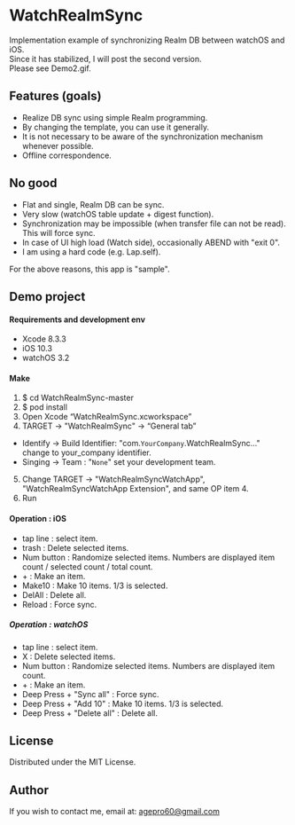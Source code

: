 # WatchRealmSync
Implementation example of synchronizing Realm DB between watchOS and iOS.  
Since it has stabilized, I will post the second version.  
Please see Demo2.gif.

## Features (goals)
* Realize DB sync using simple Realm programming.
* By changing the template, you can use it generally.
* It is not necessary to be aware of the synchronization mechanism whenever possible.
* Offline correspondence.

## No good
* Flat and single, Realm DB can be sync.
* Very slow (watchOS table update + digest function).
* Synchronization may be impossible (when transfer file can not be read). This will force sync.
* In case of UI high load (Watch side), occasionally ABEND with "exit 0".
* I am using a hard code (e.g. Lap.self).

For the above reasons, this app is "sample".

## Demo project

#### Requirements and development env
* Xcode 8.3.3
* iOS 10.3
* watchOS 3.2

#### Make
1. $ cd WatchRealmSync-master
2. $ pod install
3. Open Xcode “WatchRealmSync.xcworkspace”
4. TARGET -> "WatchRealmSync" -> “General tab”
 * Identify -> Build Identifier: "com.`YourCompany`.WatchRealmSync..." change to your_company identifier.
 * Singing -> Team : "`None`" set your development team.
5. Change TARGET -> "WatchRealmSyncWatchApp", "WatchRealmSyncWatchApp Extension", and same OP item 4.
6. Run

#### Operation : iOS
* tap line : select item.
* trash : Delete selected items.
* Num button : Randomize selected items. Numbers are displayed item count / selected count / total count.
* \+ : Make an item.
* Make10 : Make 10 items. 1/3 is selected.
* DelAll : Delete all.
* Reload : Force sync.

##### Operation : watchOS
* tap line : select item.
* X : Delete selected items.
* Num button : Randomize selected items. Numbers are displayed item count.
* \+ : Make an item.
* Deep Press + "Sync all" : Force sync.
* Deep Press + "Add 10" : Make 10 items. 1/3 is selected.
* Deep Press + "Delete all" : Delete all.

## License
Distributed under the MIT License.

## Author
If you wish to contact me, email at: agepro60@gmail.com

